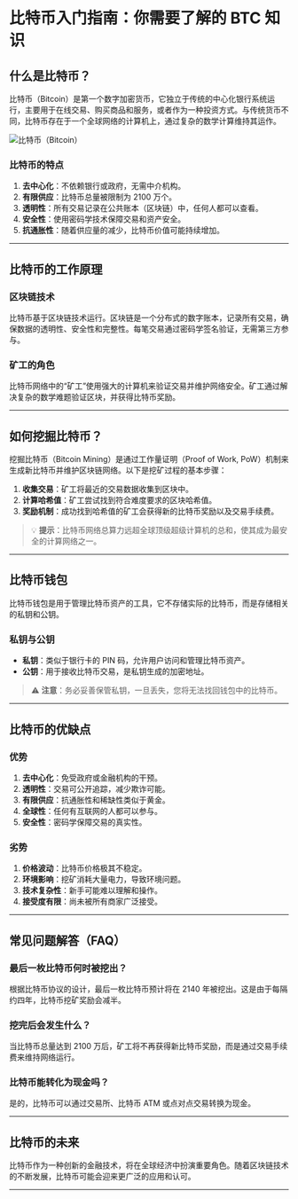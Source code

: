 # 比特币入门指南：你需要了解的 BTC 知识

## 什么是比特币？

比特币（Bitcoin）是第一个数字加密货币，它独立于传统的中心化银行系统运行，主要用于在线交易、购买商品和服务，或者作为一种投资方式。与传统货币不同，比特币存在于一个全球网络的计算机上，通过复杂的数学计算维持其运作。

![比特币（Bitcoin）](https://github.com/user-attachments/assets/eb529283-ca2e-4296-9802-b8eedd5ce45d)

### 比特币的特点

1. **去中心化**：不依赖银行或政府，无需中介机构。
2. **有限供应**：比特币总量被限制为 2100 万个。
3. **透明性**：所有交易记录在公共账本（区块链）中，任何人都可以查看。
4. **安全性**：使用密码学技术保障交易和资产安全。
5. **抗通胀性**：随着供应量的减少，比特币价值可能持续增加。

---

## 比特币的工作原理

### 区块链技术

比特币基于区块链技术运行。区块链是一个分布式的数字账本，记录所有交易，确保数据的透明性、安全性和完整性。每笔交易通过密码学签名验证，无需第三方参与。

### 矿工的角色

比特币网络中的“矿工”使用强大的计算机来验证交易并维护网络安全。矿工通过解决复杂的数学难题验证区块，并获得比特币奖励。

---

## 如何挖掘比特币？

挖掘比特币（Bitcoin Mining）是通过工作量证明（Proof of Work, PoW）机制来生成新比特币并维护区块链网络。以下是挖矿过程的基本步骤：

1. **收集交易**：矿工将最近的交易数据收集到区块中。
2. **计算哈希值**：矿工尝试找到符合难度要求的区块哈希值。
3. **奖励机制**：成功找到哈希值的矿工会获得新的比特币奖励以及交易手续费。

> 💡 **提示**：比特币网络总算力远超全球顶级超级计算机的总和，使其成为最安全的计算网络之一。

---

## 比特币钱包

比特币钱包是用于管理比特币资产的工具，它不存储实际的比特币，而是存储相关的私钥和公钥。

### 私钥与公钥

- **私钥**：类似于银行卡的 PIN 码，允许用户访问和管理比特币资产。
- **公钥**：用于接收比特币交易，是私钥生成的加密地址。

> ⚠️ **注意**：务必妥善保管私钥，一旦丢失，您将无法找回钱包中的比特币。

---

## 比特币的优缺点

### 优势

1. **去中心化**：免受政府或金融机构的干预。
2. **透明性**：交易可公开追踪，减少欺诈可能。
3. **有限供应**：抗通胀性和稀缺性类似于黄金。
4. **全球性**：任何有互联网的人都可以参与。
5. **安全性**：密码学保障交易的真实性。

### 劣势

1. **价格波动**：比特币价格极其不稳定。
2. **环境影响**：挖矿消耗大量电力，导致环境问题。
3. **技术复杂性**：新手可能难以理解和操作。
4. **接受度有限**：尚未被所有商家广泛接受。

---

## 常见问题解答（FAQ）

### 最后一枚比特币何时被挖出？

根据比特币协议的设计，最后一枚比特币预计将在 2140 年被挖出。这是由于每隔约四年，比特币挖矿奖励会减半。

### 挖完后会发生什么？

当比特币总量达到 2100 万后，矿工将不再获得新比特币奖励，而是通过交易手续费来维持网络运行。

### 比特币能转化为现金吗？

是的，比特币可以通过交易所、比特币 ATM 或点对点交易转换为现金。

---

## 比特币的未来

比特币作为一种创新的金融技术，将在全球经济中扮演重要角色。随着区块链技术的不断发展，比特币可能会迎来更广泛的应用和认可。


---
